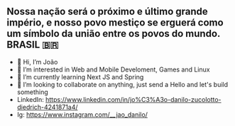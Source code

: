## Nossa nação será o próximo e último grande império, e nosso povo mestiço se erguerá como um símbolo da união entre os povos do mundo. BRASIL 🇧🇷️

- 👋 Hi, I’m João
- 👀 I’m interested in Web and Mobile Develoment, Games and Linux 
- 🌱 I’m currently learning Next JS and Spring 
- 💞️ I’m looking to collaborate on anything, just send a Hello and let's build something
- LinkedIn: https://www.linkedin.com/in/jo%C3%A3o-danilo-zucolotto-diedrich-4241871a4/
- Ig: https://www.instagram.com/__jao_danilo/

<!---
joaodanilo123/joaodanilo123 is a ✨ special ✨ repository because its `README.md` (this file) appears on your GitHub profile.
You can click the Preview link to take a look at your changes.
--->
